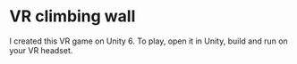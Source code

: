 # VR climbing wall
I created this VR game on Unity 6. To play, open it in Unity, build and run on your VR headset.
